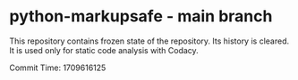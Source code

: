 # python-markupsafe - main branch

This repository contains frozen state of the repository.
Its history is cleared. It is used only for static code
analysis with Codacy.

Commit Time: 1709616125